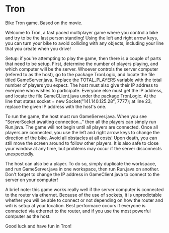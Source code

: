 # Tron
Bike Tron game. Based on the movie.

Welcome to Tron, a fast paced multiplayer game where you control a bike and try to be the last person standing! Using the left and right arrow keys, you can turn your bike to avoid colliding with any objects, including your line that you create when you drive!

Setup: if you're attempting to play the game, then there is a couple of parts that need to be setup. First, determine the number of players playing, and which computer will be the server. Whoever controls the server computer (refered to as the host), go to the package TronLogic, and locate the file titled GameServer.java. Replace the TOTAL_PLAYERS variable with the total number of players you expect. The host must also give their IP address to everyone who wishes to participate. Everyone else must get the IP address, and locate the file GameCLient.java under the package TronLogic. At the line that states socket = new Socket("141.140.125.28", 7777); at line 23, replace the given IP address with the host's one.

To run the game, the host must run GameServer.java. When you see "ServerSocket awaiting connection..." then all the players can simply run Run.java. The game will not begin until all players are connected. Once all players are connected, you use the left and right arrow keys to change the direction of the bike. Avoid all obstacles at all costs! Upon death, you can still move the screen around to follow other players. It is also safe to close your window at any time, but problems may occur if the server disconnects unexpectedly.

The host can also be a player. To do so, simply duplicate the workspace, and run GameServer.java in one workspace, then run Run.java on another. Don't forget to change the IP address in GameClient.java to connect to the server on your computer!

A brief note: this game works really well if the server computer is connected to the router via ethernet. Because of the use of sockets, it is unpredictable whether you will be able to connect or not depending on how the router and wifi is setup at your location. Best performace occurs if everyone is connected via ethernet to the router, and if you use the most powerful computer as the host.

Good luck and have fun in Tron!
